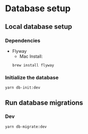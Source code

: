 # Database setup

## Local database setup

### Dependencies
* Flyway
  * Mac Install:
  ```
  brew install flyway
  ```

### Initialize the database
```
yarn db-init:dev 
```

## Run database migrations

### Dev
```
yarn db-migrate:dev
```


